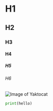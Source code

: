 # H1
## H2
### H3
#### H4
##### H5
###### H6
![Image of Yaktocat](https://octodex.github.com/images/megacat-2.png)
``` python
print(hello)
```

